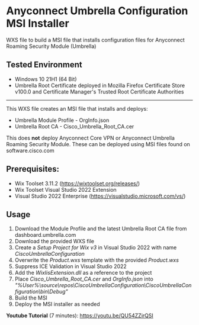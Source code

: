 # Anyconnect Umbrella Configuration MSI Installer
WXS file to build a MSI file that installs configuration files for Anyconnect Roaming Security Module (Umbrella)

## Tested Environment
- Windows 10 21H1 (64 Bit)
- Umbrella Root Certificate deployed in Mozilla Firefox Certificate Store v100.0 and Certificate Manager's Trusted Root Certificate Authorities

______

This WXS file creates an MSI file that installs and deploys:
- Umbrella Module Profile - OrgInfo.json
- Umbrella Root CA - Cisco_Umbrella_Root_CA.cer


This does **not** deploy Anyconnect Core VPN or Anyconnect Umbrella Roaming Security Module. These can be deployed using MSI files found on software.cisco.com


## Prerequisites:
- Wix Toolset 3.11.2 (https://wixtoolset.org/releases/)
- Wix Toolset Visual Studio 2022 Extension
- Visual Studio 2022 Enterprise (https://visualstudio.microsoft.com/vs/)

## Usage
1. Download the Module Profile and the latest Umbrella Root CA file from dashboard.umbrella.com
2. Download the provided WXS file
3. Create a *Setup Project for Wix v3* in Visual Studio 2022 with name *CiscoUmbrellaConfiguration*
4. Overwrite the *Product.wxs* template with the provided *Product.wxs*
5. Suppress ICE Validation in Visual Studio 2022
6. Add the *WixIisExtension.dll* as a reference to the project
7. Place *Cisco_Umbrella_Root_CA.cer* and *OrgInfo.json* into *"%User%\source\repos\CiscoUmbrellaConfiguration\CiscoUmbrellaConfiguration\bin\Debug\"*
8. Build the MSI
9. Deploy the MSI installer as needed

**Youtube Tutorial** (7 minutes): https://youtu.be/QU54ZZirQSI


